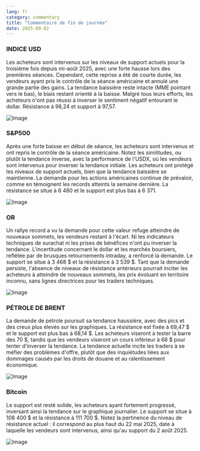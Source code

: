 ```yaml
---
lang: fr
category: commentary
title: "Commentaire de fin de journée"
date: 2025-09-02
---
```


### INDICE USD

Les acheteurs sont intervenus sur les niveaux de support actuels pour la troisième fois depuis mi-août 2025, avec une forte hausse lors des premières séances. Cependant, cette reprise a été de courte durée, les vendeurs ayant pris le contrôle de la séance américaine et annulé une grande partie des gains. La tendance baissière reste intacte (MME pointant vers le bas), le biais restant orienté à la baisse. Malgré tous leurs efforts, les acheteurs n'ont pas réussi à inverser le sentiment négatif entourant le dollar. Résistance à 98,24 et support à 97,57.

![Image](https://markleighedu.github.io/img/Sep-2025/02-Sep-2025/usdindex.jpg)

### S&P500

Après une forte baisse en début de séance, les acheteurs sont intervenus et ont repris le contrôle de la séance américaine. Notez les similitudes, ou plutôt la tendance inverse, avec la performance de l'USDX, où les vendeurs sont intervenus pour inverser la tendance initiale. Les acheteurs ont protégé les niveaux de support actuels, bien que la tendance baissière se maintienne. La demande pour les actions américaines continue de prévaloir, comme en témoignent les records atteints la semaine dernière. La résistance se situe à 6 480 et le support est plus bas à 6 371.

![Image](https://markleighedu.github.io/img/Sep-2025/02-Sep-2025/sp500.jpg)

### OR

Un rallye record a vu la demande pour cette valeur refuge atteindre de nouveaux sommets, les vendeurs restant à l'écart. Ni les indicateurs techniques de surachat ni les prises de bénéfices n'ont pu inverser la tendance. L'incertitude concernant le dollar et les marchés boursiers, reflétée par de brusques retournements intraday, a renforcé la demande. Le support se situe à 3 468 $ et la résistance à 3 539 $. Tant que la demande persiste, l'absence de niveaux de résistance antérieurs pourrait inciter les acheteurs à atteindre de nouveaux sommets, les prix évoluant en territoire inconnu, sans lignes directrices pour les traders techniques.

![Image](https://markleighedu.github.io/img/Sep-2025/02-Sep-2025/gold.jpg)

### PÉTROLE DE BRENT

La demande de pétrole poursuit sa tendance haussière, avec des pics et des creux plus élevés sur les graphiques. La résistance est fixée à 69,47 $ et le support est plus bas à 68,14 $. Les acheteurs viseront à tester la barre des 70 $, tandis que les vendeurs viseront un cours inférieur à 68 $ pour tenter d'inverser la tendance. La tendance actuelle incite les traders à se méfier des problèmes d'offre, plutôt que des inquiétudes liées aux dommages causés par les droits de douane et au ralentissement économique.

![Image](https://markleighedu.github.io/img/Sep-2025/02-Sep-2025/brentoil.jpg)

### Bitcoin

Le support est resté solide, les acheteurs ayant fortement progressé, inversant ainsi la tendance sur le graphique journalier. Le support se situe à 108 400 $ et la résistance à 111 700 $. Notez la pertinence du niveau de résistance actuel : il correspond au plus haut du 22 mai 2025, date à laquelle les vendeurs sont intervenus, ainsi qu'au support du 2 août 2025.

![Image](https://markleighedu.github.io/img/Sep-2025/02-Sep-2025/bitcoin.jpg)

